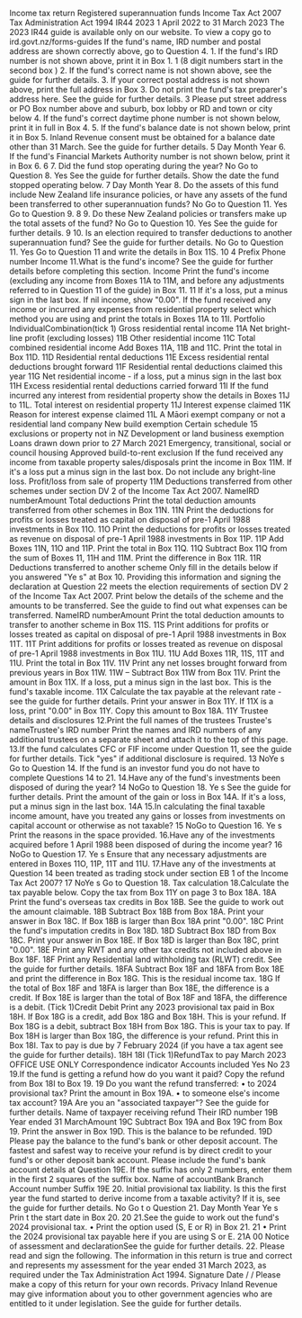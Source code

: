 Income tax return Registered superannuation funds Income Tax Act 2007 Tax Administration Act 1994 IR44 2023 1 April 2022 to 31 March 2023 The 2023 IR44 guide is available only on our website. To view a copy go to ird.govt.nz/forms-guides If the fund's name, IRD number and postal address are shown correctly above, go to Question 4. 1. If the fund's IRD number is not shown above, print it in Box 1. 1 (8 digit numbers start in the second box ) 2. If the fund's correct name is not shown above, see the guide for further details. 3. If your correct postal address is not shown above, print the full address in Box 3. Do not print the fund's tax preparer's address here. See the guide for further details. 3 Please put street address or PO Box number above and suburb, box lobby or RD and town or city below 4. If the fund's correct daytime phone number is not shown below, print it in full in Box 4. 5. If the fund's balance date is not shown below, print it in Box 5. Inland Revenue consent must be obtained for a balance date other than 31 March. See the guide for further details. 5 Day Month Year 6. If the fund's Financial Markets Authority number is not shown below, print it in Box 6. 6 7. Did the fund stop operating during the year? No Go to Question 8. Yes See the guide for further details. Show the date the fund stopped operating below. 7 Day Month Year 8. Do the assets of this fund include New Zealand life insurance policies, or have any assets of the fund been transferred to other superannuation funds? No Go to Question 11. Yes Go to Question 9. 8 9. Do these New Zealand policies or transfers make up the total assets of the fund? No Go to Question 10. Yes See the guide for further details. 9 10. Is an election required to transfer deductions to another superannuation fund? See the guide for further details. No Go to Question 11. Yes Go to Question 11 and write the details in Box 11S. 10 4 Prefix Phone number Income 11.What is the fund's income? See the guide for further details before completing this section. Income Print the fund's income (excluding any income from Boxes 11A to 11M, and before any adjustments referred to in Question 11 of the guide) in Box 11. 11 If it's a loss, put a minus sign in the last box. If nil income, show "0.00". If the fund received any income or incurred any expenses from residential property select which method you are using and print the totals in Boxes 11A to 11I. Portfolio IndividualCombination(tick 1) Gross residential rental income 11A Net bright-line profit (excluding losses) 11B Other residential income 11C Total combined residential income Add Boxes 11A, 11B and 11C. Print the total in Box 11D. 11D Residential rental deductions 11E Excess residential rental deductions brought forward 11F Residential rental deductions claimed this year 11G Net residential income - if a loss, put a minus sign in the last box 11H Excess residential rental deductions carried forward 11I If the fund incurred any interest from residential property show the details in Boxes 11J to 11L. Total interest on residential property 11J Interest expense claimed 11K Reason for interest expense claimed 11L A Māori exempt company or not a residential land company New build exemption Certain schedule 15 exclusions or property not in NZ Development or land business exemption Loans drawn down prior to 27 March 2021 Emergency, transitional, social or council housing Approved build-to-rent exclusion If the fund received any income from taxable property sales/disposals print the income in Box 11M. If it's a loss put a minus sign in the last box. Do not include any bright-line loss. Profit/loss from sale of property 11M Deductions transferred from other schemes under section DV 2 of the Income Tax Act 2007. NameIRD numberAmount Total deductions Print the total deduction amounts transferred from other schemes in Box 11N. 11N Print the deductions for profits or losses treated as capital on disposal of pre-1 April 1988 investments in Box 11O. 11O Print the deductions for profits or losses treated as revenue on disposal of pre-1 April 1988 investments in Box 11P. 11P Add Boxes 11N, 11O and 11P. Print the total in Box 11Q. 11Q Subtract Box 11Q from the sum of Boxes 11, 11H and 11M. Print the difference in Box 11R. 11R Deductions transferred to another scheme Only fill in the details below if you answered "Ye s" at Box 10. Providing this information and signing the declaration at Question 22 meets the election requirements of section DV 2 of the Income Tax Act 2007. Print below the details of the scheme and the amounts to be transferred. See the guide to find out what expenses can be transferred. NameIRD numberAmount Print the total deduction amounts to transfer to another scheme in Box 11S. 11S Print additions for profits or losses treated as capital on disposal of pre-1 April 1988 investments in Box 11T. 11T Print additions for profits or losses treated as revenue on disposal of pre-1 April 1988 investments in Box 11U. 11U Add Boxes 11R, 11S, 11T and 11U. Print the total in Box 11V. 11V Print any net losses brought forward from previous years in Box 11W. 11W – Subtract Box 11W from Box 11V. Print the amount in Box 11X. If a loss, put a minus sign in the last box. This is the fund's taxable income. 11X Calculate the tax payable at the relevant rate - see the guide for further details. Print your answer in Box 11Y. If 11X is a loss, print "0.00" in Box 11Y. Copy this amount to Box 18A. 11Y Trustee details and disclosures 12.Print the full names of the trustees Trustee's nameTrustee's IRD number Print the names and IRD numbers of any additional trustees on a separate sheet and attach it to the top of this page. 13.If the fund calculates CFC or FIF income under Question 11, see the guide for further details. Tick "yes" if additional disclosure is required. 13 NoYe s Go to Question 14. If the fund is an investor fund you do not have to complete Questions 14 to 21. 14.Have any of the fund's investments been disposed of during the year? 14 NoGo to Question 18. Ye s See the guide for further details. Print the amount of the gain or loss in Box 14A. If it's a loss, put a minus sign in the last box. 14A 15.In calculating the final taxable income amount, have you treated any gains or losses from investments on capital account or otherwise as not taxable? 15 NoGo to Question 16. Ye s Print the reasons in the space provided. 16.Have any of the investments acquired before 1 April 1988 been disposed of during the income year? 16 NoGo to Question 17. Ye s Ensure that any necessary adjustments are entered in Boxes 11O, 11P, 11T and 11U. 17.Have any of the investments at Question 14 been treated as trading stock under section EB 1 of the Income Tax Act 2007? 17 NoYe s Go to Question 18. Tax calculation 18.Calculate the tax payable below. Copy the tax from Box 11Y on page 3 to Box 18A. 18A Print the fund's overseas tax credits in Box 18B. See the guide to work out the amount claimable. 18B Subtract Box 18B from Box 18A. Print your answer in Box 18C. If Box 18B is larger than Box 18A print "0.00". 18C Print the fund's imputation credits in Box 18D. 18D Subtract Box 18D from Box 18C. Print your answer in Box 18E. If Box 18D is larger than Box 18C, print "0.00". 18E Print any RWT and any other tax credits not included above in Box 18F. 18F Print any Residential land withholding tax (RLWT) credit. See the guide for further details. 18FA Subtract Box 18F and 18FA from Box 18E and print the difference in Box 18G. This is the residual income tax. 18G If the total of Box 18F and 18FA is larger than Box 18E, the difference is a credit. If Box 18E is larger than the total of Box 18F and 18FA, the difference is a debit. (Tick 1)Credit Debit Print any 2023 provisional tax paid in Box 18H. If Box 18G is a credit, add Box 18G and Box 18H. This is your refund. If Box 18G is a debit, subtract Box 18H from Box 18G. This is your tax to pay. If Box 18H is larger than Box 18G, the difference is your refund. Print this in Box 18I. Tax to pay is due by 7 February 2024 (if you have a tax agent see the guide for further details). 18H 18I (Tick 1)RefundTax to pay March 2023 OFFICE USE ONLY Correspondence indicator Accounts included Yes No 23 19.If the fund is getting a refund how do you want it paid? Copy the refund from Box 18I to Box 19. 19 Do you want the refund transferred: • to 2024 provisional tax? Print the amount in Box 19A. • to someone else's income tax account? 19A Are you an "associated taxpayer"? See the guide for further details. Name of taxpayer receiving refund Their IRD number 19B Year ended 31 MarchAmount 19C Subtract Box 19A and Box 19C from Box 19. Print the answer in Box 19D. This is the balance to be refunded. 19D Please pay the balance to the fund's bank or other deposit account. The fastest and safest way to receive your refund is by direct credit to your fund's or other deposit bank account. Please include the fund's bank account details at Question 19E. If the suffix has only 2 numbers, enter them in the first 2 squares of the suffix box. Name of accountBank Branch Account number Suffix 19E 20. Initial provisional tax liability. Is this the first year the fund started to derive income from a taxable activity? If it is, see the guide for further details. No Go t o Question 21. Day Month Year Ye s Prin t the start date in Box 20. 20 21.See the guide to work out the fund's 2024 provisional tax. • Print the option used (S, E or R) in Box 21. 21 • Print the 2024 provisional tax payable here if you are using S or E. 21A 00 Notice of assessment and declarationSee the guide for further details. 22. Please read and sign the following. The information in this return is true and correct and represents my assessment for the year ended 31 March 2023, as required under the Tax Administration Act 1994. Signature Date / / Please make a copy of this return for your own records. Privacy Inland Revenue may give information about you to other government agencies who are entitled to it under legislation. See the guide for further details.
